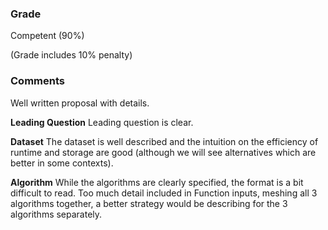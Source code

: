 ### Grade
Competent (90%)

(Grade includes 10% penalty)
### Comments
Well written proposal with details.

**Leading Question**
Leading question is clear. 

**Dataset**
The dataset is well described and the intuition on the efficiency of runtime and storage are good (although we will see alternatives which are better in some contexts). 

**Algorithm**
While the algorithms are clearly specified, the format is a bit difficult to read. Too much detail included in Function inputs, meshing all 3 algorithms together, a better strategy would be describing for the 3 algorithms separately. 